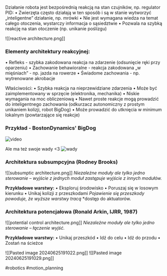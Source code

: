 Działanie robota jest bezpośrednią reakcją na stan czujników, np. regulator PID:
• Zwierzęta często działają w ten sposób i są w stanie wytworzyć „inteligentne” działanie, np. mrówki
• Nie jest wymagana wiedza na temat całego otoczenia, wystarczy informacja o sąsiedztwie
• Pozwala na szybką reakcję na stan otoczenie (np. unikanie poślizgu)

![[reactive architecture.png]]
### Elementy architektury reakcyjnej:
• Refleks - szybka zakodowana reakcja na zdarzenie (odsunięcie ręki przy oparzeniu)
• Zachowanie behawioralne - reakcja zakodowana „w mięśniach” - np. jazda na rowerze
• Świadome zachowania - np. wytrenowane akrobacje

Właściwości:
• Szybka reakcja na nieprzewidziane zdarzenia
• Może być zaimplementowany w sprzęcie (elektronika,
mechanika)
• Niskie wymagania na moc obliczeniową
• Nawet proste reakcje mogą prowadzić do inteligentnego
zachowania (odkurzacz autonomiczny z prostym unikaniem
kolizji, robot BigDog)
• Może prowadzić do utknięcia w minimum lokalnym
(powtarzające się reakcje)

### Przykład - BostonDynamics' BigDog
![video](https://youtu.be/cNZPRsrwumQ)

Ale ma też swoje wady <3
![wady](https://youtu.be/oONc5NfvfKs)

### Architektura subsumpcyjna (Rodney Brooks)
![[subsumptic architecture.png]]
*Niezależne moduły ale tylko jedno sterowanie – wyjście z jednych*
*moduł zastępuje wyjście z innych modułów.* 

**Przykładowe warstwy:**
• Eksploruj środowisko
• Poruszaj się w losowym kierunku
• Unikaj kolizji z przeszkodami
*Pojawienie się przeszkody powoduje, że wyższe warstwy tracą*
*dostęp do aktuatorów.

### Architektura potencjałowa (Ronald Arkin, IJRR, 1987)
![[potential control architecture.png]]
*Niezależne moduły ale tylko jedno sterowanie – łączenie wyjść.*

**Przykładowe warstwy:**
• Unikaj przeszkód
• Idź do celu
• Idź do przodu
• Zostań na ścieżce

![[Pasted image 20240625191022.png]]
![[Pasted image 20240625191029.png]]

#robotics #motion_planning